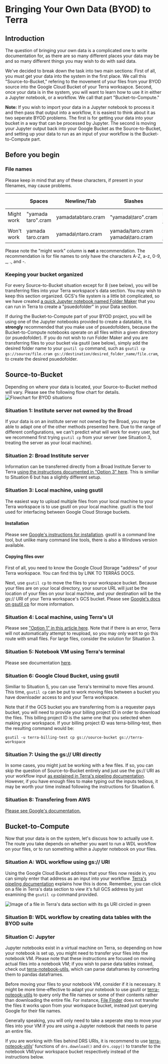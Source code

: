 # Bringing Your Own Data (BYOD) to Terra
## Introduction
The question of bringing your own data is a complicated one to write documentation for, as there are so many different places your data may be and so many different things you may wish to do with said data.

We've decided to break down the task into two main sections: First of all, you must get your data into the system in the first place. We call this "Source-to-Bucket," refering to the movement of your files from your BYOD source into the Google Cloud Bucket of your Terra worksapce. Second, once your data is in the system, you will want to learn how to use it in either a Jupyter notebook, or a workflow. We call that part "Bucket-to-Compute."

**Note:** If you wish to import your data in a Jupyter notebook to process it and then pass that output into a workflow, it is easiest to think about it as two seperate BYOD problems. The first is for getting your data into your bucket in a way that can be processed by Jupyter. The second is moving your Jupyter output back into your Google Bucket as the Source-to-Bucket, and setting up your data to run as an input of your workflow is the Bucket-to-Compute part.

## Before you begin
### File names
Please keep in mind that any of these characters, if present in your filenames, may cause problems.

|            | Spaces             | Newline/Tab  | Slashes                           | Non-ascii      |
|------------|--------------------|-------------------|-----------------------------------|----------------|
| Might work | "yamada taro".cram |   yamadatabtaro.cram      | "yamada\taro".cram                | 山田太郎.cram  |
| Won't work | yamada taro.cram   | yamada\ntaro.cram | yamada/taro.cram yamada\taro.cram | 山田 太郎.cram |

Please note the "might work" column is **not** a recommendation. The recommendation is for file names to only have the characters A-Z, a-z, 0-9, _, ., and -.

### Keeping your bucket organized
For every Source-to-Bucket situation except for 8 (see below), you will be transferring files into your Terra workspace's data section. You may wish to keep this section organized. GCS's file system is a little bit complicated, so we have created [a quick Jupyter notebook named Folder Maker](https://github.com/DataBiosphere/BYOD-to-Terra/blob/master/Folder%20Maker.py) that you can run in Terra to create a "psuedofolder" in your Data section. 

If during the Bucket-to-Compute part of your BYOD project, you will be using one of the Jupyter notebooks provided to create a datatable, it is **strongly** recommended that you make use of psuedofolders, because the Bucket-to-Compute notebooks operate on all files within a given directory (or psuedofolder). If you do not wish to run Folder Maker and you are transferring files to your bucket via gsutil (see below), simply add the desired folder name to your `gsutil cp` command, such as `gsutil cp gs://source/file.cram gs://destination/desired_folder_name/file.cram`, to create the desired psuedofolder.

## Source-to-Bucket
Depending on where your data is located, your Source-to-Bucket method will vary. Please see the following flow chart for details.
![Flowchart for BYOD situations](https://raw.githubusercontent.com/DataBiosphere/BYOD-to-Terra/anvil/BYOD%20-%20Anvil%20numbered.png)

### Situation 1: Institute server not owned by the Broad
If your data is on an institute server not owned by the Broad, you may be able to adapt one of the other methods presented here. Due to the range of different configurations, we can't predict what will work for every user, but we recommend first trying `gsutil cp` from your server (see Situation 3, treating the server as your local machine).

### Situation 2: Broad Institute server
Information can be transferred directly from a Broad Institute Server to Terra [using the instructions documented in "Option 3" here](https://support.terra.bio/hc/en-us/articles/360024056512-Uploading-to-a-workspace-Google-bucket). This is similiar to Situation 6 but has a slightly different setup.

### Situation 3: Local machine, using gsutil
The easiest way to upload multiple files from your local machine to your Terra workspace is to use gsutil on your local machine. gsutil is the tool used for interfacing between Google Cloud Storage buckets.

#### Installation
Please see [Google's instructions for installation](https://cloud.google.com/storage/docs/gsutil_install). gsutil is a command line tool, but unlike many command line tools, there is also a Windows version available.

#### Copying files over
First of all, you need to know the Google Cloud Storage "address" of your Terra workspace. You can find this by LINK TO TERRAS DOCS.

Next, use `gsutil cp` to move the files to your workspace bucket. Because your files are on your local directory, your source URL will just be the location of your files on your local machine, and your destination will be the gs:// URI of your Terra workspace's GCS bucket. Please see [Google's docs on gsutil cp](https://cloud.google.com/storage/docs/gsutil/commands/cp) for more information.

### Situation 4: Local machine, using Terra's UI
Please see ["Option 1" in this article here](https://support.terra.bio/hc/en-us/articles/360024056512-Uploading-to-a-workspace-Google-bucket). Note that if there is an error, Terra will not automatically attempt to reupload, so you may only want to go this route with small files. For large files, consider the solution for Situation 3.

### Situation 5: Notebook VM using Terra's terminal
Please see documentation [here](https://hackmd.io/yXS65cyfTUSY8790vZzThw).

### Situation 6: Google Cloud Bucket, using gsutil
Similiar to Situation 5, you can use Terra's terminal to move files around. This time, `gsutil cp` can be put to work moving files between a bucket you have downloader access to and your Terra workspace.

Note that if the GCS bucket you are transferring from is a requester pays bucket, you will need to provide your billing project ID in order to download the files. This billing project ID is the same one that you selected when making your workspace. If your billing project ID was terra-billing-test, then the resulting command would be:

`gsutil -u terra-billing-test cp gs://source-bucket gs://terra-workspace`

### Situation 7: Using the gs:// URI directly
In some cases, you might just be working with a few files. If so, you can skip the question of Source-to-Bucket entirely and just use the gs:// URI as your workflow input [as explained in Terra's pipeling documentation](https://support.terra.bio/hc/en-us/articles/360026521831-Configure-a-workflow-to-process-your-data#h_d8435f57-4713-40c5-b5af-150f1872057f). However, if you have enough files to make typing out the inputs tedious, it may be worth your time instead following the instructions for Situation 6.

### Situation 8: Transfering from AWS
[Please see Google's documentation.](https://cloud.google.com/migrate/compute-engine/docs/4.8/how-to/migrate-aws-to-gcp/migrating-aws-vms)

## Bucket-to-Compute
Now that your data is on the system, let's discuss how to actually use it. The route you take depends on whether you want to run a WDL workflow on your files, or to run something within a Jupyter notebook on your files.

### Situation A: WDL workflow using gs:// URI
Using the Google Cloud Bucket address that your files now reside in, you can simply enter that address as an input into your workflow. [Terra's pipeling documentation](https://support.terra.bio/hc/en-us/articles/360026521831-Configure-a-workflow-to-process-your-data#h_d8435f57-4713-40c5-b5af-150f1872057f) explains how this is done. Remember, you can click on a file in Terra's data section to view it's full GCS address by just examining the `gsutil cp` command provided.

![Image of a file in Terra's data section with its gs URI circled in green](https://raw.githubusercontent.com/DataBiosphere/BYOD-to-Terra/anvil/getting%20file%20address.png)

### Situation B: WDL workflow by creating data tables with the BYOD suite

### Situation C: Jupyter
Jupyter notebooks exist in a virtual machine on Terra, so depending on how your notebook is set up, you might need to transfer your files into the notebook VM. Please note that these instructions are focused on moving actual files into a notebook VM; if you wish to parse data tables instead, check out [terra-notebook-utils](https://github.com/DataBiosphere/terra-notebook-utils), which can parse dataframes by converting them to pandas dataframes.

Before moving your files to your notebook VM, consider if it is necessary. It might be more time-effective to adapt your notebook to use gsutil or [terra-noteook-utils](https://github.com/DataBiosphere/terra-notebook-utils) to query only the file names or some of their contents rather than downloading the entire file. For instance, [File Finder](https://github.com/DataBiosphere/BYOD-to-Terra/blob/master/File%20Finder.py) does not transfer the files it works upon from your workspace bucket, instead just querying Google for their file names.

Generally speaking, you will only need to take a seperate step to move your files into your VM if you are using a Jupyter notebook that needs to parse an entire file.

If you are working with files behind DRS URIs, it is recommend to use [terra-noteook-utils](https://github.com/DataBiosphere/terra-notebook-utils)' functions of `drs.download()` and `drs.copy()` to transfer to the notebook VM/your workspace bucket respectively instead of the instructions below.